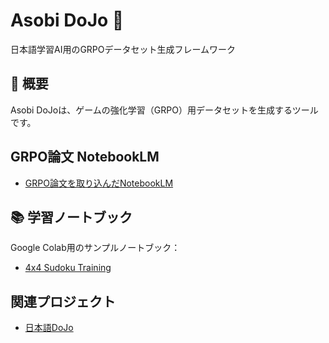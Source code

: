 # Asobi DoJo 🥋

日本語学習AI用のGRPOデータセット生成フレームワーク

## 🎯 概要

Asobi DoJoは、ゲームの強化学習（GRPO）用データセットを生成するツールです。

## GRPO論文 NotebookLM

- <a href="https://notebooklm.google.com/notebook/668da085-51f6-4103-8bbc-9846bda33a8f?authuser=2" target="_blank">GRPO論文を取り込んだNotebookLM</a>

## 📚 学習ノートブック

Google Colab用のサンプルノートブック：

- <a href="https://colab.research.google.com/github/AkabekoLabs/asobi-dojo/blob/main/notebooks/training_sudoku_4x4_beginner.ipynb" target="_blank">4x4 Sudoku Training</a>

## 関連プロジェクト

- [日本語DoJo](https://github.com/AkabekoLabs/nihongo-dojo)